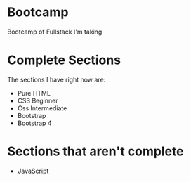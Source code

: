 # Bootcamp
Bootcamp of Fullstack I'm taking

#  Complete Sections
The sections I have right now are:
* Pure HTML
* CSS Beginner 
* Css Intermediate
* Bootstrap
* Bootstrap 4

# Sections that aren't complete
* JavaScript

